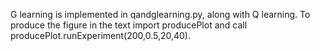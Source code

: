 G learning is implemented in qandglearning.py, along with Q learning. To produce the figure in the text import producePlot and call producePlot.runExperiment(200,0.5,20,40).
